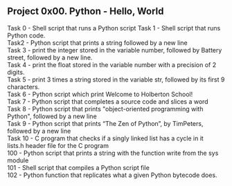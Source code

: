 ## Project 0x00. Python - Hello, World
Task 0 - Shell script that runs a Python script 
Task 1 -  Shell script that runs Python code.  
Task2 - Python script that prints a string followed by a new line  
Task 3 - print the integer stored in the variable number, followed by Battery street, followed by a new line.  
Task 4 -  print the float stored in the variable number with a precision of 2 digits.  
Task 5 - print 3 times a string stored in the variable str, followed by its first 9 characters.  
Task 6 - Python script which print Welcome to Holberton School!  
Task 7 - Python script that completes a source code and slices a word  
Task 8 - Python script that prints "object-oriented programming with Python", followed by a new line  
Task 9 - Python script that prints “The Zen of Python”, by TimPeters, followed by a new line  
Task 10 - C program that checks if a singly linked list has a cycle in it  
        lists.h header file for the C program  
 100 - Python script that prints a string with the function write from the sys module  
 101 - Shell script that compiles a Python script file  
 102 - Python function that replicates what a given Python bytecode does.
